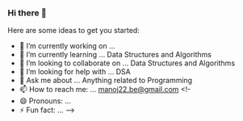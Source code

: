 ### Hi there 👋



Here are some ideas to get you started:

- 🔭 I’m currently working on ... 
- 🌱 I’m currently learning ...  Data Structures and Algorithms
- 👯 I’m looking to collaborate on ... Data Structures and Algorithms
- 🤔 I’m looking for help with ... DSA
- 💬 Ask me about ... Anything related to Programming 
- 📫 How to reach me: ... manoj22.be@gmail.com
<!-
- 😄 Pronouns: ...
- ⚡ Fun fact: ...
-->
